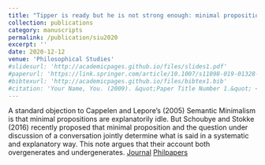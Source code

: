 ```yaml
---
title: "Tipper is ready but he is not strong enough: minimal proposition, question under discussion, and what is said"
collection: publications
category: manuscripts
permalink: /publication/siu2020
excerpt: ''
date: 2020-12-12
venue: 'Philosophical Studies'
#slidesurl: 'http://academicpages.github.io/files/slides1.pdf'
#paperurl: 'https://link.springer.com/article/10.1007/s11098-019-01328-7'
#bibtexurl: 'http://academicpages.github.io/files/bibtex1.bib'
#citation: 'Your Name, You. (2009). &quot;Paper Title Number 1.&quot; <i>Journal 1</i>. 1(1).'
---
```

A standard objection to Cappelen and Lepore’s (2005) Semantic Minimalism is that minimal propositions are explanatorily idle. But Schoubye and Stokke (2016) recently proposed that minimal proposition and the question under discussion of a conversation jointly determine what is said in a systematic and explanatory way. This note argues that their account both overgenerates and undergenerates.
[Journal](https://link.springer.com/article/10.1007/s11098-019-01328-7) [Philpapers](https://philpapers.org/go.pl?aid=SIUTIR)
